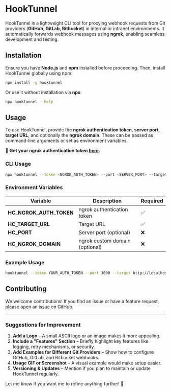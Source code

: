 # HookTunnel  

HookTunnel is a lightweight CLI tool for proxying webhook requests from Git providers (**GitHub, GitLab, Bitbucket**) in internal or intranet environments. It automatically forwards webhook messages using **ngrok**, enabling seamless development and testing.  

## Installation  

Ensure you have **Node.js** and **npm** installed before proceeding. Then, install HookTunnel globally using npm:  

```sh
npm install -g hooktunnel
```  

Or use it without installation via **npx**:  

```sh
npx hooktunnel --help
```  

## Usage  

To use HookTunnel, provide the **ngrok authentication token**, **server port**, **target URL**, and optionally the **ngrok domain**. These can be passed as command-line arguments or set as environment variables.  

🔑 **Get your ngrok authentication token [here](https://dashboard.ngrok.com/get-started/your-authtoken).**  

### **CLI Usage**  

```sh
npx hooktunnel --token <NGROK_AUTH_TOKEN> --port <SERVER_PORT> --target <TARGET_URL> --ngrok-domain <NGROK_DOMAIN>
```  

### **Environment Variables**  

| Variable                 | Description                        | Required |
|--------------------------|------------------------------------|----------|
| **HC_NGROK_AUTH_TOKEN**  | ngrok authentication token        | ✅       |
| **HC_TARGET_URL**        | Target URL                        | ✅       |
| **HC_PORT**              | Server port (optional)            | ❌       |
| **HC_NGROK_DOMAIN**      | ngrok custom domain (optional)    | ❌       |  

### **Example Usage**  

```sh
hooktunnel --token YOUR_AUTH_TOKEN --port 3000 --target http://localhost:3000
```  

## Contributing  

We welcome contributions! If you find an issue or have a feature request, please open an [issue](https://github.com/muthaiyanmani/hook-tunnel/issues) on GitHub.  

---  

### **Suggestions for Improvement**  
1. **Add a Logo** – A small ASCII logo or an image makes it more appealing.  
2. **Include a "Features" Section** – Briefly highlight key features like logging, retry mechanisms, or security.  
3. **Add Examples for Different Git Providers** – Show how to configure GitHub, GitLab, and Bitbucket webhooks.  
4. **Usage GIF or Screenshot** – A visual example would make setup easier.  
5. **Versioning & Updates** – Mention if you plan to maintain or update HookTunnel regularly.  

Let me know if you want me to refine anything further! 🚀
